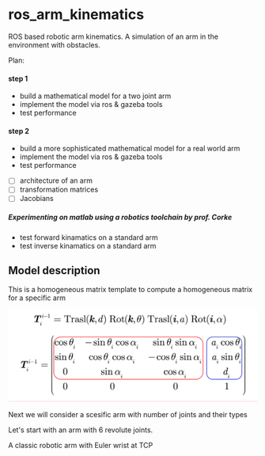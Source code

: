 # ros_arm_kinematics
ROS based robotic arm kinematics. A simulation of an arm in the environment with obstacles. 

Plan:
#### step 1
* build a mathematical model for a two joint arm
* implement the model via ros & gazeba tools
* test performance
#### step 2
* build a more sophisticated mathematical model for a real world arm
* implement the model via ros & gazeba tools
* test performance 



- [ ] architecture of an arm
- [ ] transformation matrices
- [ ] Jacobians

##### Experimenting on matlab using a robotics toolchain by prof. Corke

* test forward kinamatics on a standard arm
* test inverse kinamatics on a standard arm 

## Model description

This is a homogeneous matrix template to compute a homogeneous matrix for a specific arm

![alt text](https://github.com/dv-b/ros_arm_kinematics/raw/master/assets/Screen%20Shot%202019-01-13%20at%2011.40.06%20PM.png)

Next we will consider a scesific arm with number of joints and their types

Let's start with an arm with 6 revolute joints.

A classic robotic arm with Euler wrist at TCP